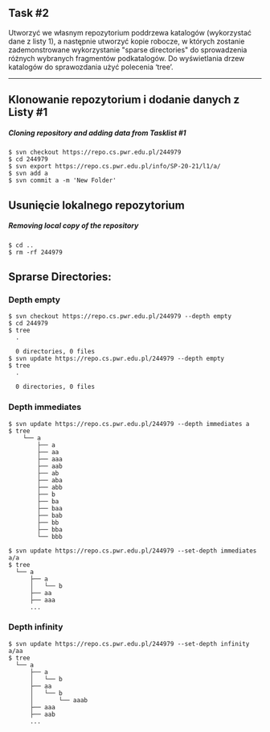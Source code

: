 ## Task #2
Utworzyć we własnym repozytorium poddrzewa katalogów (wykorzystać dane z listy 1), a następnie utworzyć kopie robocze, w których zostanie zademonstrowane wykorzystanie "sparse directories" do sprowadzenia różnych wybranych fragmentów podkatalogów.
Do wyświetlania drzew katalogów do sprawozdania użyć polecenia ‘tree’. 

___

## Klonowanie repozytorium i dodanie danych z Listy #1
##### Cloning repository and adding data from Tasklist #1
```console
$ svn checkout https://repo.cs.pwr.edu.pl/244979
$ cd 244979
$ svn export https://repo.cs.pwr.edu.pl/info/SP-20-21/l1/a/
$ svn add a
$ svn commit a -m 'New Folder'
```

## Usunięcie lokalnego repozytorium
##### Removing local copy of the repository
```console
$ cd ..
$ rm -rf 244979
```

## Sprarse Directories:
### Depth empty
```console
$ svn checkout https://repo.cs.pwr.edu.pl/244979 --depth empty
$ cd 244979
$ tree
  .

  0 directories, 0 files
$ svn update https://repo.cs.pwr.edu.pl/244979 --depth empty
$ tree
  .

  0 directories, 0 files
```

### Depth immediates
```console
$ svn update https://repo.cs.pwr.edu.pl/244979 --depth immediates a
$ tree
    └── a
        ├── a
        ├── aa
        ├── aaa
        ├── aab
        ├── ab
        ├── aba
        ├── abb
        ├── b
        ├── ba
        ├── baa
        ├── bab
        ├── bb
        ├── bba
        └── bbb
```


```console
$ svn update https://repo.cs.pwr.edu.pl/244979 --set-depth immediates a/a
$ tree
  └── a
      ├── a
      │   └── b
      ├── aa
      ├── aaa
      ...
```

### Depth infinity
```console
$ svn update https://repo.cs.pwr.edu.pl/244979 --set-depth infinity a/aa
$ tree
  └── a
      ├── a
      │   └── b
      ├── aa
      │   └── b
      │       └── aaab
      ├── aaa
      ├── aab
      ...
```
